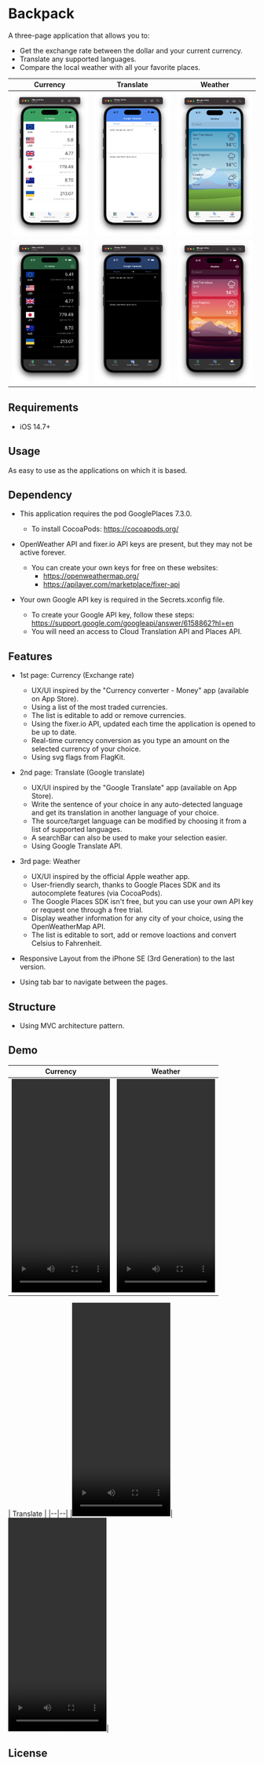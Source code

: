 #  Backpack

A three-page application that allows you to:
* Get the exchange rate between the dollar and your current currency.
* Translate any supported languages.
* Compare the local weather with all your favorite places.

|Currency|Translate|Weather|
|--|--|--|
|<img src="/Resources/iPhone-14-Pro-Currency-Light.png" width="200">|<img src="/Resources/iPhone-14-Pro-Translate-Light.png" width="200">|<img src="/Resources/iPhone-14-Pro-Weather-Light.png" width="200">|
|<img src="/Resources/iPhone-14-Pro-Currency-Dark.png" width="200">|<img src="/Resources/iPhone-14-Pro-Translate-Dark.png" width="200">|<img src="/Resources/iPhone-14-Pro-Weather-Dark.png" width="200">|

## Requirements

* iOS 14.7+

## Usage

As easy to use as the applications on which it is based.

## Dependency

* This application requires the pod GooglePlaces 7.3.0.
    * To install CocoaPods: https://cocoapods.org/

* OpenWeather API and fixer.io API keys are present, but they may not be active forever.
    * You can create your own keys for free on these websites:
        * https://openweathermap.org/
        * https://apilayer.com/marketplace/fixer-api

* Your own Google API key is required in the Secrets.xconfig file.
    * To create your Google API key, follow these steps: https://support.google.com/googleapi/answer/6158862?hl=en
    * You will need an access to Cloud Translation API and Places API.

## Features

* 1st page: Currency (Exchange rate)
    * UX/UI inspired by the "Currency converter - Money" app (available on App Store).
    * Using a list of the most traded currencies.
    * The list is editable to add or remove currencies.
    * Using the fixer.io API, updated each time the application is opened to be up to date.
    * Real-time currency conversion as you type an amount on the selected currency of your choice.
    * Using svg flags from FlagKit.

* 2nd page: Translate (Google translate)
    * UX/UI inspired by the "Google Translate" app (available on App Store).
    * Write the sentence of your choice in any auto-detected language and get its translation in another language of your choice.
    * The source/target language can be modified by choosing it from a list of supported languages.
    * A searchBar can also be used to make your selection easier. 
    * Using Google Translate API.

* 3rd page: Weather
    * UX/UI inspired by the official Apple weather app.
    * User-friendly search, thanks to Google Places SDK and its autocomplete features (via CocoaPods).
    * The Google Places SDK isn't free, but you can use your own API key or request one through a free trial.
    * Display weather information for any city of your choice, using the OpenWeatherMap API.
    * The list is editable to sort, add or remove loactions and convert Celsius to Fahrenheit.

* Responsive Layout from the iPhone SE (3rd Generation) to the last version.
* Using tab bar to navigate between the pages.

## Structure

* Using MVC architecture pattern.

## Demo

|Currency|Weather|
|--|--|
|<video width="200" height="435"><source src="/Resources/Demo-iPhone-14-Pro-Currency.mp4" type="video/mp4" />Your browser does not support the video tag.</video>|<video width="200" height="435"><source src="/Resources/Demo-iPhone-14-Pro-Weather.mp4" type="video/mp4" />Your browser does not support the video tag.</video>|

| Translate |
|--|--|
|<video width="200" height="435"><source src="/Resources/Demo-iPhone-14-Pro-Translate-1.mp4" type="video/mp4" />Your browser does not support the video tag.</video>|<video width="200" height="435"><source src="/Resources/Demo-iPhone-14-Pro-Translate-2.mp4" type="video/mp4" />Your browser does not support the video tag.</video>|

## License
